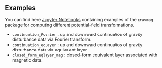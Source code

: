 ## Examples

You can find here [Jupyter Notebooks](https://jupyter.org/) containing
examples of the `gravmag` package for computing different potential-field
transformations.

- `continuation_Fourier` : up and downward continuatios of gravity disturbance data via Fourier transform.
- `continuation_eqlayer` : up and downward continuatios of gravity disturbance data via equivalent layer.
- `closed_form_eqlayer_mag` : closed-form equivalent layer associated with magnetic data.

